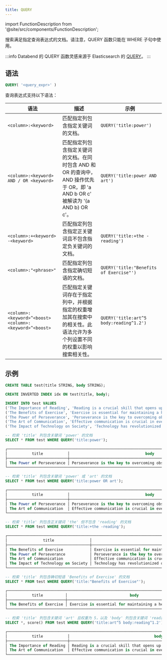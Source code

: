 ```yaml
---
title: QUERY
---
```

import FunctionDescription from '@site/src/components/FunctionDescription';

<FunctionDescription description="引入或更新：v1.2.425"/>

搜索满足指定查询表达式的文档。请注意，QUERY 函数只能在 WHERE 子句中使用。

:::info
Databend 的 QUERY 函数灵感来源于 Elasticsearch 的 [QUERY](https://www.elastic.co/guide/en/elasticsearch/reference/current/sql-functions-search.html#sql-functions-search-query)。
:::

## 语法

```sql
QUERY( '<query_expr>' )
```

查询表达式支持以下语法：

| 语法                                                  | 描述                                                                                                                                                                                                                                             | 示例                                  |
|---------------------------------------------------------|---------------------------------------------------------------------------------------------------------------------------------------------------------------------------------------------------------------------------------------------------------|-----------------------------------------|
| `<column>:<keyword>`                                    | 匹配指定列包含指定关键词的文档。                                                                                                                                                                            | `QUERY('title:power')`                  |
| `<column>:<keyword> AND / OR <keyword>`                 | 匹配指定列包含指定关键词的文档。在同时包含 AND 和 OR 的查询中，AND 操作优先于 OR，即 'a AND b OR c' 被解读为 '(a AND b) OR c'。                       | `QUERY('title:power AND art')`          |
| `<column>:+<keyword> -<keyword>`                        | 匹配指定列包含指定正关键词且不包含指定负关键词的文档。                                                                                               | `QUERY('title:+the -reading')`          |
| `<column>:"<phrase>"`                                   | 匹配指定列包含指定确切短语的文档。                                                                                                                                                                       | `QUERY('title:"Benefits of Exercise"')` |
| `<column>:<keyword>^<boost> <column>:<keyword>^<boost>` | 匹配指定关键词存在于指定列中，并根据指定的权重增加其在搜索中的相关性。此语法允许为多个列设置不同的权重以影响搜索相关性。 | `QUERY('title:art^5 body:reading^1.2')` |

## 示例

```sql
CREATE TABLE test(title STRING, body STRING);

CREATE INVERTED INDEX idx ON test(title, body);

INSERT INTO test VALUES
('The Importance of Reading', 'Reading is a crucial skill that opens up a world of knowledge and imagination.'),
('The Benefits of Exercise', 'Exercise is essential for maintaining a healthy lifestyle.'),
('The Power of Perseverance', 'Perseverance is the key to overcoming obstacles and achieving success.'),
('The Art of Communication', 'Effective communication is crucial in everyday life.'),
('The Impact of Technology on Society', 'Technology has revolutionized our society in countless ways.');

-- 检索 'title' 列包含关键词 'power' 的文档
SELECT * FROM test WHERE QUERY('title:power');

┌────────────────────────────────────────────────────────────────────────────────────────────────────┐
│           title           │                                  body                                  │
├───────────────────────────┼────────────────────────────────────────────────────────────────────────┤
│ The Power of Perseverance │ Perseverance is the key to overcoming obstacles and achieving success. │
└────────────────────────────────────────────────────────────────────────────────────────────────────┘

-- 检索 'title' 列包含关键词 'power' 或 'art' 的文档
SELECT * FROM test WHERE QUERY('title:power OR art');

┌────────────────────────────────────────────────────────────────────────────────────────────────────┐
│           title           │                                  body                                  │
├───────────────────────────┼────────────────────────────────────────────────────────────────────────┤
│ The Power of Perseverance │ Perseverance is the key to overcoming obstacles and achieving success. │
│ The Art of Communication  │ Effective communication is crucial in everyday life.                   │
└────────────────────────────────────────────────────────────────────────────────────────────────────┘

-- 检索 'title' 列包含正关键词 'the' 但不包含 'reading' 的文档
SELECT * FROM test WHERE QUERY('title:+the -reading');

┌──────────────────────────────────────────────────────────────────────────────────────────────────────────────┐
│                title                │                                  body                                  │
├─────────────────────────────────────┼────────────────────────────────────────────────────────────────────────┤
│ The Benefits of Exercise            │ Exercise is essential for maintaining a healthy lifestyle.             │
│ The Power of Perseverance           │ Perseverance is the key to overcoming obstacles and achieving success. │
│ The Art of Communication            │ Effective communication is crucial in everyday life.                   │
│ The Impact of Technology on Society │ Technology has revolutionized our society in countless ways.           │
└──────────────────────────────────────────────────────────────────────────────────────────────────────────────┘

-- 检索 'title' 列包含确切短语 'Benefits of Exercise' 的文档
SELECT * FROM test WHERE QUERY('title:"Benefits of Exercise"');

┌───────────────────────────────────────────────────────────────────────────────────────┐
│           title          │                            body                            │
├──────────────────────────┼────────────────────────────────────────────────────────────┤
│ The Benefits of Exercise │ Exercise is essential for maintaining a healthy lifestyle. │
└───────────────────────────────────────────────────────────────────────────────────────┘

-- 检索 'title' 列包含关键词 'art' 且权重为 5，以及 'body' 列包含关键词 'reading' 且权重为 1.2 的文档
SELECT *, score() FROM test WHERE QUERY('title:art^5 body:reading^1.2');

┌────────────────────────────────────────────────────────────────────────────────────────────────────────────────────────┐
│           title           │                                      body                                      │  score()  │
├───────────────────────────┼────────────────────────────────────────────────────────────────────────────────┼───────────┤
│ The Importance of Reading │ Reading is a crucial skill that opens up a world of knowledge and imagination. │ 1.3860708 │
│ The Art of Communication  │ Effective communication is crucial in everyday life.                           │ 7.1992116 │
└────────────────────────────────────────────────────────────────────────────────────────────────────────────────────────┘
```